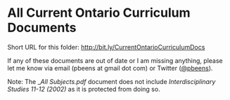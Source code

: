 # All Current Ontario Curriculum Documents

Short URL for this folder:  <http://bit.ly/CurrentOntarioCurriculumDocs>

If any of these documents are out of date or I am missing anything, please let me know via email (pbeens at gmail dot com) or Twitter ([@pbeens](https://twitter.com/pbeens)).

Note: The __All Subjects.pdf_ document does not include _Interdisciplinary Studies 11-12 (2002)_ as it is protected from doing so.
